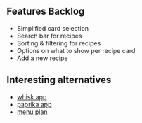 ## Features Backlog

- Simplified card selection
- Search bar for recipes
- Sorting & filtering for recipes
- Options on what to show per recipe card
- Add a new recipe


## Interesting alternatives

- [whisk app](https://www.whiskapp.net/#features)
- [paprika app](http://www.paprikaapp.com)
- [menu plan](https://menuplan.app)
